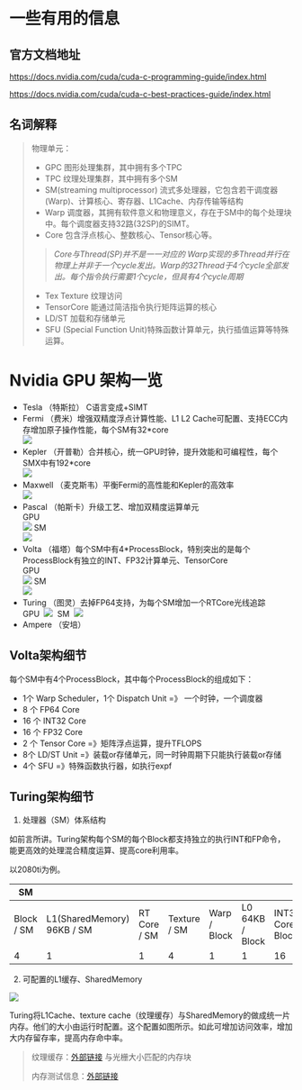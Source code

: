 # 一些有用的信息 

## 官方文档地址
https://docs.nvidia.com/cuda/cuda-c-programming-guide/index.html

https://docs.nvidia.com/cuda/cuda-c-best-practices-guide/index.html

## 名词解释

> 物理单元：
> - GPC 图形处理集群，其中拥有多个TPC
> - TPC 纹理处理集群，其中拥有多个SM
> - SM(streaming multiprocessor) 流式多处理器，它包含若干调度器(Warp)、计算核心、寄存器、L1Cache、内存传输等结构
> - Warp 调度器，其拥有软件意义和物理意义，存在于SM中的每个处理块中。每个调度器支持32路(32SP)的SIMT。
> - Core 包含浮点核心、整数核心、Tensor核心等。
>> *Core与Thread(SP)并不是一一对应的*
>> *Warp实现的多Thread并行在物理上并非于一个cycle发出。Warp的32Thread于4个cycle全部发出。每个指令执行需要1个cycle，但具有4个cycle周期*
> - Tex Texture 纹理访问
> - TensorCore 能通过简洁指令执行矩阵运算的核心
> - LD/ST 加载和存储单元
> - SFU (Special Function Unit)特殊函数计算单元，执行插值运算等特殊运算。

# Nvidia GPU 架构一览

-   Tesla （特斯拉） C语言变成+SIMT
-   Fermi （费米）增强双精度浮点计算性能、L1 L2
    Cache可配置、支持ECC内存增加原子操作性能，每个SM有32\*core\
    ![](https://raw.githubusercontent.com/Yuefeng95/Images/main/img/39133676.png?token=AINSJPGQQFW5NUM2JAZLFUTB6VNA4)
-   Kepler
    （开普勒）合并核心，统一GPU时钟，提升效能和可编程性，每个SMX中有192\*core\
    ![](https://raw.githubusercontent.com/Yuefeng95/Images/main/img/202201292316615.png?token=AINSJPA5PMCFRXPXQUAOTMLB6VNIU)
-   Maxwell （麦克斯韦）平衡Fermi的高性能和Kepler的高效率\
    ![](https://raw.githubusercontent.com/Yuefeng95/Images/main/img/202201292317262.png?token=AINSJPGZDAYMF7I3T2TQQBLB6VNLU)
-   Pascal （帕斯卡）升级工艺、增加双精度运算单元\
    GPU   
    ![](https://raw.githubusercontent.com/Yuefeng95/Images/main/img/202201292319664.png?token=AINSJPEPAFHVJVOUTL67M7TB6VNVC)
    SM   
    ![](https://raw.githubusercontent.com/Yuefeng95/Images/main/img/202201292320182.png?token=AINSJPGIOKACWUTTJ6E5ZBTB6VNXS)
-   Volta
    （福塔）每个SM中有4\*ProcessBlock，特别突出的是每个ProcessBlock有独立的INT、FP32计算单元、TensorCore\
    GPU   
    ![](https://raw.githubusercontent.com/Yuefeng95/Images/main/img/202201292320177.png?token=AINSJPH4OV2LPMDGVHXY6LLB6VNYU)
    SM   
    ![](https://raw.githubusercontent.com/Yuefeng95/Images/main/img/202201292320701.png?token=AINSJPDW6JCI2F7CE66657DB6VNZO)
-   Turing （图灵）去掉FP64支持，为每个SM增加一个RTCore光线追踪\
    GPU 
    ![](https://raw.githubusercontent.com/Yuefeng95/Images/main/img/202201292322374.png?token=AINSJPGHXB4EOJ3MAJZGHC3B6VN5Q)  
    SM 
    ![](https://raw.githubusercontent.com/Yuefeng95/Images/main/img/202201292322641.png?token=AINSJPAPKBVIEXPR2GFNDKLB6VN6I)
-   Ampere （安培）

## Volta架构细节

每个SM中有4个ProcessBlock，其中每个ProcessBlock的组成如下：

- 1个 Warp Scheduler，1个 Dispatch Unit =》 一个时钟，一个调度器
- 8 个 FP64 Core
- 16 个 INT32 Core
- 16 个 FP32 Core
- 2 个 Tensor Core =》矩阵浮点运算，提升TFLOPS
- 8个 LD/ST Unit =》装载or存储单元，同一时钟周期下只能执行装载or存储
- 4个 SFU =》特殊函数执行器，如执行expf

## Turing架构细节

1. 处理器（SM）体系结构

如前言所讲。Turing架构每个SM的每个Block都支持独立的执行INT和FP命令，能更高效的处理混合精度运算、提高core利用率。

以2080ti为例。

|SM||||||||||
|---| - | - | - | - | - | - | - | - | - |
| Block / SM | L1(SharedMemory) 96KB / SM |	RT Core / SM |	Texture / SM | Warp / Block | L0 64KB / Block |	INT32 Core / Block |	FP32 Core / Block |	Tensor Core / Block |	LD/ST  / Block |
|4|	1|	1|	4|	1|	1	|16	|16	|2	|4 |

2. 可配置的L1缓存、SharedMemory

![](https://raw.githubusercontent.com/Yuefeng95/Images/main/img/202201292324127.png?token=AINSJPFJPTS4YRQQDQ4SWYDB6VOGI)

Turing将L1Cache、texture cache（纹理缓存）与SharedMemory的做成统一片
内存。他们的大小由运行时配置。这个配置如图所示。如此可增加访问效率，增加大内存留存率，提高内存命中率。

> 纹理缓存：[外部链接](https://liangz0707.github.io/whoimi/blogs/GPUAartch/%E7%BA%B9%E7%90%86%E7%BC%93%E5%AD%98.html) 与光栅大小匹配的内存块
>
> 内存测试信息：[外部链接](https://zhuanlan.zhihu.com/p/99347372)